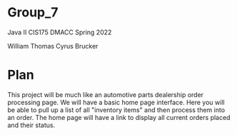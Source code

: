 # Group_7
 Java II CIS175
 DMACC Spring 2022
 
 William Thomas
 Cyrus Brucker


# Plan
 This project will be much like an automotive parts dealership order processing page. We will have a basic home page interface. Here you will be able to pull up a list of all "inventory items" and then process them into an order. The home page will have a link to display all current orders placed and their status.
